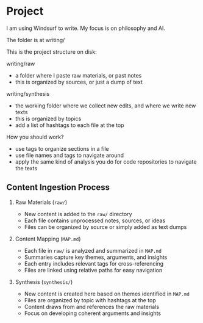 # Project

I am using Windsurf to write. My focus is on philosophy and AI.

The folder is at writing/

This is the project structure on disk:

writing/raw
- a folder where I paste raw materials, or past notes
- this is organized by sources, or just a dump of text

writing/synthesis
- the working folder where we collect new edits, and where we write new texts
- this is organized by topics
- add a list of hashtags to each file at the top

How you should work?
- use tags to organize sections in a file
- use file names and tags to navigate around
- apply the same kind of analysis you do for code repositories to navigate the texts

## Content Ingestion Process

1. Raw Materials (`raw/`)
   - New content is added to the `raw/` directory
   - Each file contains unprocessed notes, sources, or ideas
   - Files can be organized by source or simply added as text dumps

2. Content Mapping (`MAP.md`)
   - Each file in `raw/` is analyzed and summarized in `MAP.md`
   - Summaries capture key themes, arguments, and insights
   - Each entry includes relevant tags for cross-referencing
   - Files are linked using relative paths for easy navigation

3. Synthesis (`synthesis/`)
   - New content is created here based on themes identified in `MAP.md`
   - Files are organized by topic with hashtags at the top
   - Content draws from and references the raw materials
   - Focus on developing coherent arguments and insights
